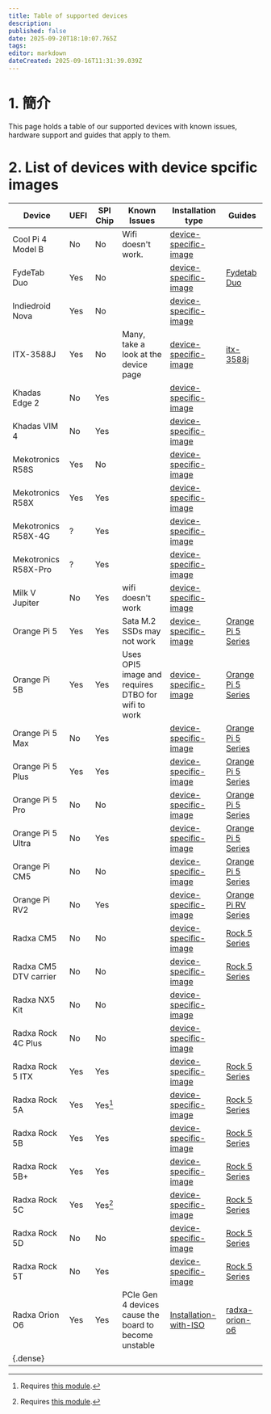 ```yaml
---
title: Table of supported devices
description:
published: false
date: 2025-09-20T18:10:07.765Z
tags:
editor: markdown
dateCreated: 2025-09-16T11:31:39.039Z
---
```


# 1. 簡介

This page holds a table of our supported devices with known issues, hardware support and guides that apply to them.

# 2. List of devices with device spcific images

| Device                   | UEFI | SPI Chip | Known Issues                                          | Installation type                                          | Guides                              |
| ------------------------ | ---- | -------- | ----------------------------------------------------- | ---------------------------------------------------------- | ----------------------------------- |
| Cool Pi 4 Model B        | No   | No       | Wifi doesn't work.                    | [device-specific-image](/en/install/device-specific-image) |                                     |
| FydeTab Duo              | Yes  | No       |                                                       | [device-specific-image](/en/install/device-specific-image) | [Fydetab Duo](/en/fydetab-duo)      |
| Indiedroid Nova          | Yes  | No       |                                                       | [device-specific-image](/en/install/device-specific-image) |                                     |
| ITX-3588J                | Yes  | No       | Many, take a look at the device page                  | [device-specific-image](/en/install/device-specific-image) | [itx-3588j](/en/itx-3588j)          |
| Khadas Edge 2            | No   | Yes      |                                                       | [device-specific-image](/en/install/device-specific-image) |                                     |
| Khadas VIM 4             | No   | Yes      |                                                       | [device-specific-image](/en/install/device-specific-image) |                                     |
| Mekotronics R58S         | Yes  | No       |                                                       | [device-specific-image](/en/install/device-specific-image) |                                     |
| Mekotronics R58X         | Yes  | Yes      |                                                       | [device-specific-image](/en/install/device-specific-image) |                                     |
| Mekotronics R58X-4G      | ?    | Yes      |                                                       | [device-specific-image](/en/install/device-specific-image) |                                     |
| Mekotronics R58X-Pro     | ?    | Yes      |                                                       | [device-specific-image](/en/install/device-specific-image) |                                     |
| Milk V Jupiter           | No   | Yes      | wifi doesn't work                                     | [device-specific-image](/en/install/device-specific-image) |                                     |
| Orange Pi 5              | Yes  | Yes      | Sata M.2 SSDs may not work            | [device-specific-image](/en/install/device-specific-image) | [Orange Pi 5 Series](/orangepi-5)   |
| Orange Pi 5B             | Yes  | Yes      | Uses OPI5 image and requires DTBO for wifi to work    | [device-specific-image](/en/install/device-specific-image) | [Orange Pi 5 Series](/orangepi-5)   |
| Orange Pi 5 Max          | No   | Yes      |                                                       | [device-specific-image](/en/install/device-specific-image) | [Orange Pi 5 Series](/orangepi-5)   |
| Orange Pi 5 Plus         | Yes  | Yes      |                                                       | [device-specific-image](/en/install/device-specific-image) | [Orange Pi 5 Series](/orangepi-5)   |
| Orange Pi 5 Pro          | No   | No       |                                                       | [device-specific-image](/en/install/device-specific-image) | [Orange Pi 5 Series](/orangepi-5)   |
| Orange Pi 5 Ultra        | No   | Yes      |                                                       | [device-specific-image](/en/install/device-specific-image) | [Orange Pi 5 Series](/orangepi-5)   |
| Orange Pi CM5            | No   | No       |                                                       | [device-specific-image](/en/install/device-specific-image) | [Orange Pi 5 Series](/orangepi-5)   |
| Orange Pi RV2            | No   | Yes      |                                                       | [device-specific-image](/en/install/device-specific-image) | [Orange Pi RV Series](/orangepi-rv) |
| Radxa CM5                | No   | No       |                                                       | [device-specific-image](/en/install/device-specific-image) | [Rock 5 Series](/rock-5)            |
| Radxa CM5 DTV carrier    | No   | No       |                                                       | [device-specific-image](/en/install/device-specific-image) | [Rock 5 Series](/rock-5)            |
| Radxa NX5 Kit            | No   | No       |                                                       | [device-specific-image](/en/install/device-specific-image) |                                     |
| Radxa Rock 4C Plus       | No   | No       |                                                       | [device-specific-image](/en/install/device-specific-image) |                                     |
| Radxa Rock 5 ITX         | Yes  | Yes      |                                                       | [device-specific-image](/en/install/device-specific-image) | [Rock 5 Series](/rock-5)            |
| Radxa Rock 5A            | Yes  | Yes[^1]  |                                                       | [device-specific-image](/en/install/device-specific-image) | [Rock 5 Series](/rock-5)            |
| Radxa Rock 5B            | Yes  | Yes      |                                                       | [device-specific-image](/en/install/device-specific-image) | [Rock 5 Series](/rock-5)            |
| Radxa Rock 5B+           | Yes  | Yes      |                                                       | [device-specific-image](/en/install/device-specific-image) | [Rock 5 Series](/rock-5)            |
| Radxa Rock 5C            | Yes  | Yes[^1]  |                                                       | [device-specific-image](/en/install/device-specific-image) | [Rock 5 Series](/rock-5)            |
| Radxa Rock 5D            | No   | No       |                                                       | [device-specific-image](/en/install/device-specific-image) | [Rock 5 Series](/rock-5)            |
| Radxa Rock 5T            | No   | Yes      |                                                       | [device-specific-image](/en/install/device-specific-image) | [Rock 5 Series](/rock-5)            |
| Radxa Orion O6           | Yes  | Yes      | PCIe Gen 4 devices cause the board to become unstable | [Installation-with-ISO](/en/install/Installation-with-ISO) | [radxa-orion-o6](/radxa-orion-o6)   |
| {.dense} |      |          |                                                       |                                                            |                                     |

[^1]: Requires [this module](https://radxa.com/products/accessories/spi-flash-module/).